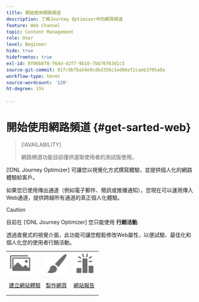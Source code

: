```yaml
---
title: 開始使用網路頻道
description: 了解Journey Optimizer中的網頁頻道
feature: Web Channel
topic: Content Management
role: User
level: Beginner
hide: true
hidefromtoc: true
exl-id: 8f06b8f0-f64d-42f7-9b10-7bb76f63d1c5
source-git-commit: 01fc9bfba54e9cdbd356c1ed06ef2caeb3705a0a
workflow-type: tm+mt
source-wordcount: '120'
ht-degree: 15%

---
```


# 開始使用網路頻道 {#get-sarted-web}

>[!AVAILABILITY]
>
>網路頻道功能目前僅供選取使用者的測試版使用。

[!DNL Journey Optimizer] 可讓您以視覺化方式撰寫體驗，並提供個人化的網路體驗給客戶。

如果您已使用傳出通道（例如電子郵件、簡訊或推播通知），您現在可以運用傳入Web通道，提供跨越所有通道的真正個人化體驗。

>[!CAUTION]
>
>目前在 [!DNL Journey Optimizer] 您只能使用 **行銷活動**.

透過直覺式的視覺介面，此功能可讓您輕鬆修改Web屬性，以便試驗、最佳化和個人化您的使用者行銷活動。

<!--
[Learn more on web channel in this video](#video)
-->

<table>
<tr>
<td><img src="../assets/do-not-localize/icon_assets.svg" width="60px"><p><a href="create-web.md">建立網站體驗</a></p></td>
<td><img src="../assets/do-not-localize/icon_design.svg" width="60px"><p><a href="author-web.md">製作網頁</a></p></td>
<td><img src="../assets/do-not-localize/monitor.svg" width="60px"><p><a href="web-report.md">網站報告</a></p></td>
</tr>
</table>

<!--
## How-to video{#video}

The video below shows how to 

>[!VIDEO]()
-->
